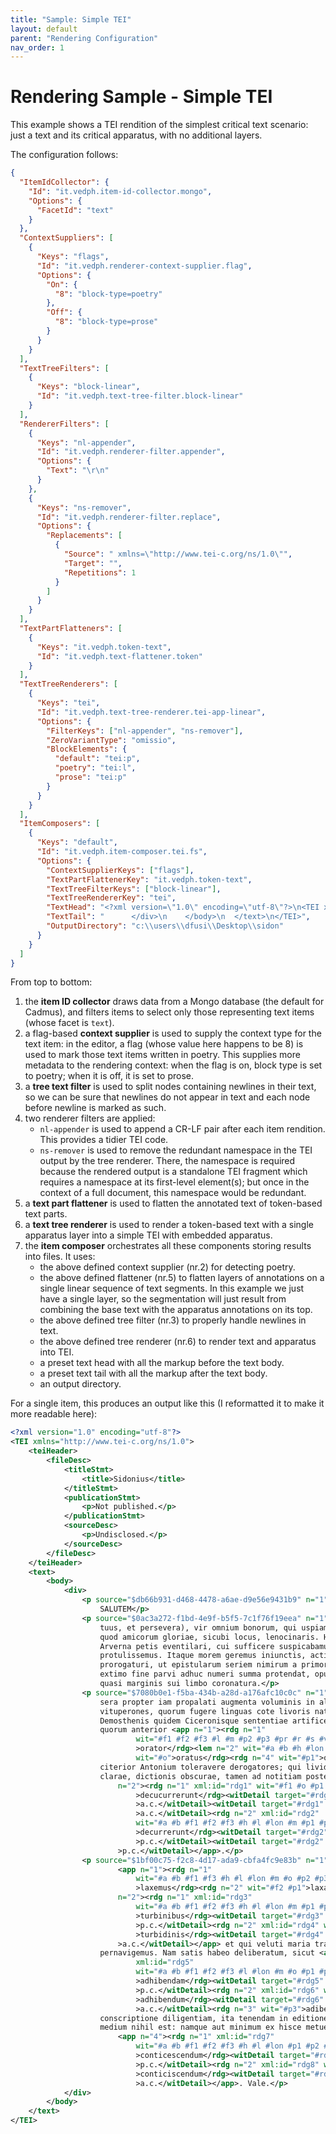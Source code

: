 ```yaml
---
title: "Sample: Simple TEI" 
layout: default
parent: "Rendering Configuration"
nav_order: 1
---
```


# Rendering Sample - Simple TEI

This example shows a TEI rendition of the simplest critical text scenario: just a text and its critical apparatus, with no additional layers.

The configuration follows:

```json
{
  "ItemIdCollector": {
    "Id": "it.vedph.item-id-collector.mongo",
    "Options": {
      "FacetId": "text"
    }
  },
  "ContextSuppliers": [
    {
      "Keys": "flags",
      "Id": "it.vedph.renderer-context-supplier.flag",
      "Options": {
        "On": {
          "8": "block-type=poetry"
        },
        "Off": {
          "8": "block-type=prose"
        }
      }
    }
  ],
  "TextTreeFilters": [
    {
      "Keys": "block-linear",
      "Id": "it.vedph.text-tree-filter.block-linear"
    }
  ],
  "RendererFilters": [
    {
      "Keys": "nl-appender",
      "Id": "it.vedph.renderer-filter.appender",
      "Options": {
        "Text": "\r\n"
      }
    },
    {
      "Keys": "ns-remover",
      "Id": "it.vedph.renderer-filter.replace",
      "Options": {
        "Replacements": [
          {
            "Source": " xmlns=\"http://www.tei-c.org/ns/1.0\"",
            "Target": "",
            "Repetitions": 1
          }
        ]
      }
    }
  ],
  "TextPartFlatteners": [
    {
      "Keys": "it.vedph.token-text",
      "Id": "it.vedph.text-flattener.token"
    }
  ],
  "TextTreeRenderers": [
    {
      "Keys": "tei",
      "Id": "it.vedph.text-tree-renderer.tei-app-linear",
      "Options": {
        "FilterKeys": ["nl-appender", "ns-remover"],
        "ZeroVariantType": "omissio",
        "BlockElements": {
          "default": "tei:p",
          "poetry": "tei:l",
          "prose": "tei:p"
        }
      }
    }
  ],
  "ItemComposers": [
    {
      "Keys": "default",
      "Id": "it.vedph.item-composer.tei.fs",
      "Options": {
        "ContextSupplierKeys": ["flags"],
        "TextPartFlattenerKey": "it.vedph.token-text",
        "TextTreeFilterKeys": ["block-linear"],
        "TextTreeRendererKey": "tei",
        "TextHead": "<?xml version=\"1.0\" encoding=\"utf-8\"?>\n<TEI xmlns=\"http://www.tei-c.org/ns/1.0\">\n  <teiHeader>\n    <fileDesc>\n      <titleStmt>\n        <title>Sidonius</title>\n      </titleStmt>\n      <publicationStmt>\n        <p>Not published.</p>\n      </publicationStmt>\n      <sourceDesc>\n        <p>Undisclosed.</p>\n      </sourceDesc>\n    </fileDesc>\n  </teiHeader>\n  <text>\n    <body>\n      <div>\n",
        "TextTail": "      </div>\n    </body>\n  </text>\n</TEI>",
        "OutputDirectory": "c:\\users\\dfusi\\Desktop\\sidon"
      }
    }
  ]
}
```

From top to bottom:

1. the **item ID collector** draws data from a Mongo database (the default for Cadmus), and filters items to select only those representing text items (whose facet is `text`).
2. a flag-based **context supplier** is used to supply the context type for the text item: in the editor, a flag (whose value here happens to be 8) is used to mark those text items written in poetry. This supplies more metadata to the rendering context: when the flag is on, block type is set to poetry; when it is off, it is set to prose.
3. a **tree text filter** is used to split nodes containing newlines in their text, so we can be sure that newlines do not appear in text and each node before newline is marked as such.
4. two renderer filters are applied:
   - `nl-appender` is used to append a CR-LF pair after each item rendition. This provides a tidier TEI code.
   - `ns-remover` is used to remove the redundant namespace in the TEI output by the tree renderer. There, the namespace is required because the rendered output is a standalone TEI fragment which requires a namespace at its first-level element(s); but once in the context of a full document, this namespace would be redundant.
5. a **text part flattener** is used to flatten the annotated text of token-based text parts.
6. a **text tree renderer** is used to render a token-based text with a single apparatus layer into a simple TEI with embedded apparatus.
7. the **item composer** orchestrates all these components storing results into files. It uses:
   - the above defined context supplier (nr.2) for detecting poetry.
   - the above defined flattener (nr.5) to flatten layers of annotations on a single linear sequence of text segments. In this example we just have a single layer, so the segmentation will just result from combining the base text with the apparatus annotations on its top.
   - the above defined tree filter (nr.3) to properly handle newlines in text.
   - the above defined tree renderer (nr.6) to render text and apparatus into TEI.
   - a preset text head with all the markup before the text body.
   - a preset text tail with all the markup after the text body.
   - an output directory.

For a single item, this produces an output like this (I reformatted it to make it more readable here):

```xml
<?xml version="1.0" encoding="utf-8"?>
<TEI xmlns="http://www.tei-c.org/ns/1.0">
    <teiHeader>
        <fileDesc>
            <titleStmt>
                <title>Sidonius</title>
            </titleStmt>
            <publicationStmt>
                <p>Not published.</p>
            </publicationStmt>
            <sourceDesc>
                <p>Undisclosed.</p>
            </sourceDesc>
        </fileDesc>
    </teiHeader>
    <text>
        <body>
            <div>
                <p source="$db66b931-d468-4478-a6ae-d9e56e9431b9" n="1">1. SIDONIUS PETRONIO SUO
                    SALUTEM</p>
                <p source="$0ac3a272-f1bd-4e9f-b5f5-7c1f76f19eea" n="1">Tu quidem pulchre (mos hic
                    tuus, et persevera), vir omnium bonorum, qui uspiam degunt, laude dignissime,
                    quod amicorum gloriae, sicubi locus, lenocinaris. Hinc est quod etiam scrinia
                    Arverna petis eventilari, cui sufficere suspicabamur, si quid superiore vulgatu
                    protulissemus. Itaque morem geremus iniunctis, actionem tamen stili eatenus
                    prorogaturi, ut epistularum seriem nimirum a primordio voluminis inchoatarum in
                    extimo fine parvi adhuc numeri summa protendat, opus videlicet explicitum quodam
                    quasi marginis sui limbo coronatura.</p>
                <p source="$7080b0e1-f5ba-434b-a28d-a176afc10c0c" n="1">Sed plus cavendum est, ne
                    sera propter iam propalati augmenta voluminis in aliquos forsitan incidamus
                    vituperones, quorum fugere linguas cote livoris naturalitus acuminatas ne
                    Demosthenis quidem Ciceronisque sententiae artifices et eloquia fabra potuere,
                    quorum anterior <app n="1"><rdg n="1"
                            wit="#f1 #f2 #f3 #l #m #p2 #p3 #pr #r #s #v1 #v2 #v3 #v4"
                            >orator</rdg><lem n="2" wit="#a #b #h #lon #p4">orator</lem><rdg n="3"
                            wit="#o">oratus</rdg><rdg n="4" wit="#p1">oratur</rdg></app> Demaden,
                    citerior Antonium toleravere derogatores; qui lividi cum fuerint malitiae
                    clarae, dictionis obscurae, tamen ad notitiam posterorum per odia virtutum <app
                        n="2"><rdg n="1" xml:id="rdg1" wit="#f1 #o #p1 #r #v1"
                            >decucurrerunt</rdg><witDetail target="#rdg1" wit="#f1"
                            >a.c.</witDetail><witDetail target="#rdg1" wit="#p1"
                            >a.c.</witDetail><rdg n="2" xml:id="rdg2"
                            wit="#a #b #f1 #f2 #f3 #h #l #lon #m #p1 #p2 #p3 #p4 #pr #s #v2 #v3 #v4"
                            >decurrerunt</rdg><witDetail target="#rdg2" wit="#f1"
                            >p.c.</witDetail><witDetail target="#rdg2" wit="#p1"
                        >p.c.</witDetail></app>.</p>
                <p source="$1bf00c75-f2c8-4d17-ada9-cbfa4fc9e83b" n="1">Sed quia hortaris, repetitis
                        <app n="1"><rdg n="1"
                            wit="#a #b #f1 #f3 #h #l #lon #m #o #p2 #p3 #p4 #pr #r #s #v1 #v2 #v3 #v4"
                            >laxemus</rdg><rdg n="2" wit="#f2 #p1">laxamus</rdg></app> vela <app
                        n="2"><rdg n="1" xml:id="rdg3"
                            wit="#a #b #f1 #f2 #f3 #h #l #lon #m #p1 #p2 #p3 #p4 #pr #r #s #v1 #v2 #v3 #v4"
                            >turbinibus</rdg><witDetail target="#rdg3" wit="#p1"
                            >p.c.</witDetail><rdg n="2" xml:id="rdg4" wit="#o #p1"
                            >turbidinis</rdg><witDetail target="#rdg4" wit="#p1"
                        >a.c.</witDetail></app> et qui veluti maria transmisimus, hoc quasi stagnum
                    pernavigemus. Nam satis habeo deliberatum, sicut <app n="3"><rdg n="1"
                            xml:id="rdg5"
                            wit="#a #b #f1 #f2 #f3 #l #lon #m #o #p1 #p2 #pr #r #s #v1 #v2 #v3 #v4"
                            >adhibendam</rdg><witDetail target="#rdg5" wit="#lon"
                            >p.c.</witDetail><rdg n="2" xml:id="rdg6" wit="#h #lon #p4"
                            >adhibendum</rdg><witDetail target="#rdg6" wit="#lon"
                            >a.c.</witDetail><rdg n="3" wit="#p3">adibendum</rdg></app> in
                    conscriptione diligentiam, ita tenendam in editione constantiam. Demum vero
                    medium nihil est: namque aut minimum ex hisce metuendum est aut per omnia omnino
                        <app n="4"><rdg n="1" xml:id="rdg7"
                            wit="#a #b #f1 #f2 #f3 #h #l #lon #p1 #p2 #p3 #p4 #pr #r #s #v1 #v3 #v4"
                            >conticescendum</rdg><witDetail target="#rdg7" wit="#p1"
                            >p.c.</witDetail><rdg n="2" xml:id="rdg8" wit="#m #o #p1 #v2"
                            >conticiscendum</rdg><witDetail target="#rdg8" wit="#p1"
                            >a.c.</witDetail></app>. Vale.</p>
            </div>
        </body>
    </text>
</TEI>
```
